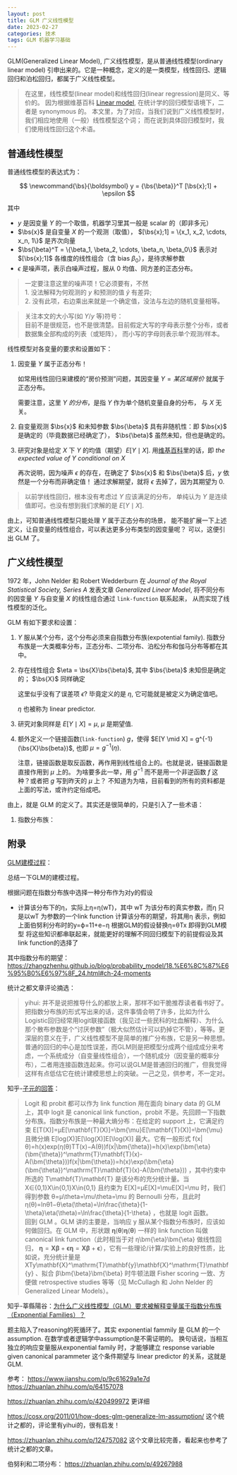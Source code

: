 ```yaml
---
layout: post
title: GLM 广义线性模型
date: 2023-02-27
categories: 技术
tags: GLM 机器学习基础
---
```


GLM(Generalized Linear Model), 广义线性模型，是从普通线性模型(ordinary linear model)
引申出来的。它是一种概念，定义的是一类模型，线性回归、逻辑回归和泊松回归，都属于广义线性模型。

> 在这里，线性模型(linear model)和线性回归(linear regression)是同义、等价的。
因为根据维基百科 [Linear model][_lm], 在统计学的回归模型语境下，二者是 synonymous 的。
本文里，为了对应，当我们说到广义线性模型时，我们相应地使用（一般）线性模型这个词；
而在说到具体回归模型时，我们使用线性回归这个术语。

## 普通线性模型

普通线性模型的表达式为： 

$$
\newcommand{\bs}{\boldsymbol}
y = {\bs{\beta}}^T [\bs{x};1] + \epsilon
$$

其中 
- $y$ 是因变量 $Y$ 的一个取值，机器学习里其一般是 scalar 的（即非多元）
- $\bs{x}$ 是自变量 $X$ 的一个观测（取值）， $[\bs{x};1] = \{x_1, x_2, \cdots, x_n, 1\}$ 是齐次向量
- $\bs{\beta}^T = \{\beta_1, \beta_2, \cdots, \beta_n, \beta_0\}$ 表示对 $[\bs{x};1]$ 各维度的线性组合（含 bias $\beta_0$），是待求解参数
- $\epsilon$ 是噪声项，表示白噪声过程，服从 0 均值、同方差的正态分布。

> 一定要注意这里的噪声项！它必须要有，不然  
1\. 没法解释为何观测的 $y$ 和预测的值 $\hat{y}$ 有差异;  
2\. 没有此项，右边乘出来就是一个确定值，没法与左边的随机变量相等。

> 关注本文的大小写(如 $Y$/$y$ 等)符号：  
目前不是很规范，也不是很清楚。目前假定大写的字母表示整个分布，或者数据集全部构成的列表（或矩阵），
而小写的字母则表示单个观测/样本。

线性模型对各变量的要求和设置如下：

1. 因变量 $Y$ 属于正态分布！
  
   如常用线性回归来建模的“房价预测”问题，其因变量 $Y = \textit{某区域房价}$ 就属于正态分布。

   需要注意，这里 *$Y$ 的分布*，是指 $Y$ 作为单个随机变量自身的分布， 与 $X$ 无关。

2. 自变量观测 $\bs{x}$ 和未知参数 $\bs{\beta}$ 具有非随机性：即 $\bs{x}$ 是确定的（毕竟数据已经确定了），
$\bs{\beta}$ 虽然未知，但也是确定的。
3. 研究对象是给定 $X$ 下 $Y$ 的均值（期望）$E[Y \mid X]$. 用[维基百科][_glm]里的话，即 *the expected value of $Y$ conditional on $X$*

   再次说明，因为噪声 $\epsilon$ 的存在，在确定了 $\bs{x}$ 和 $\bs{\beta}$ 后，$y$ 依然是一个分布而非确定值！
   通过求解期望，就将 $\epsilon$ 去掉了，因为其期望为 0.

> 以前学线性回归，根本没有考虑过 $Y$ 应该满足的分布， 单纯认为 $Y$ 是连续值即可。也没有想到我们求解的是 $E[Y \mid X]$. 

由上，可知普通线性模型只能处理 $Y$ 属于正态分布的场景，
能不能扩展一下上述定义，让自变量的线性组合，可以表达更多分布类型的因变量呢？ 可以，这便引出 GLM 了。

## 广义线性模型

1972 年，John Nelder 和 Robert Wedderburn 在 *Journal of the Royal Statistical Society, Series A* 发表文章 *Generalized Linear Model*, 将不同分布的因变量 $Y$ 与自变量 $X$ 的线性组合通过 `link-function` 联系起来，
从而实现了线性模型的泛化。

GLM 有如下要求和设置：

1. $Y$ 服从某个分布，这个分布必须来自指数分布族(expotential family).
   指数分布族是一大类概率分布，正态分布、二项分布、泊松分布和伽马分布等都在其中。
2. 存在线性组合 $\eta = \bs{X}\bs{\beta}$, 其中 $\bs{\beta}$ 未知但是确定的； $\bs{X}$ 同样确定

   这里似乎没有了误差项 $\epsilon$? 毕竟定义的是 $\eta$, 它可能就是被定义为确定值吧。

   $\eta$ 也被称为 linear predictor.

3. 研究对象同样是 $E[Y \mid X] = \mu$, $\mu$ 是期望值.

4. 额外定义一个链接函数(`link-function`) $g$，使得 $E[Y \mid X] = g^{-1}(\bs{X}\bs{beta})$, 也即 $\mu = g^{-1}(\eta)$.
   
   注意，链接函数是取反函数，再作用到线性组合上的。也就是说，链接函数是直接作用到 $\mu$ 上的。
   为啥要多此一举，用 $g^{-1}$ 而不是用一个非逆函数 $f$ 这种？或者把 $g$ 写到昨天的 $\mu$ 上？ 
   不知道为为啥，目前看到的所有的资料都是上面的写法，或许约定俗成吧。

由上，就是 GLM 的定义了。其实还是很简单的，只是引入了一些术语： 

1. 指数分布族：



## 附录

[GLM建模过程](https://shangzhih.github.io/zhi-shu-fen-bu-zu-he-yan-yi-xian-xing-hui-gui.html)：


总结一下GLM的建模过程。

根据问题在指数分布族中选择一种分布作为对y的假设
- 计算该分布下的η，实际上η=η(wT)，其中 wT 为该分布的真实参数，而η
只是以wT
为参数的一个link function
计算该分布的期望，将其用η
表示，例如上面伯努利分布时的y=ϕ=11+e−η
根据GLM的假设替换η=θTx
即得到GLM模型
将这些知识都串联起来，就能更好的理解不同回归模型下的前提假设及其link function的选择了

其中指数分布的期望： https://zhangzhenhu.github.io/blog/probability_model/18.%E6%8C%87%E6%95%B0%E6%97%8F_24.html#ch-24-moments

统计之都文章评论摘选：

> yihui: 并不是说把推导什么的都放上来，那样不如干脆推荐读者看书好了。把指数分布族的形式写出来的话，这件事情会明了许多，比如为什么Logistic回归经常用logit联接函数（我见过一些民科的吐血解释）、为什么那个散布参数是个“讨厌参数”（极大似然估计可以扔掉它不管），等等。更深层的意义在于，广义线性模型不是简单的推广分布族，它是另一种思想。普通的回归的中心是加性误差，而GLM则是把模型分成两个组成成分来考虑，一个系统成分（自变量线性组合），一个随机成分（因变量的概率分布），二者用连接函数连起来。你可以说GLM是普通回归的推广，但我觉得这样有点低估它在统计建模思想上的突破。一己之见，供参考，不一定对。

知乎-[子元的回答](https://www.zhihu.com/question/282920402/answer/432082713)：

> Logit 和 probit 都可以作为 link function 用在面向 binary data 的 GLM 上，其中 logit 是 canonical link function，probit 不是。先回顾一下指数分布族。指数分布族是一种最大熵分布：在给定的 support 上，它满足约束 E[T(X)]=μE[\mathbf{T}(X)]=\bm{\mu}E[\mathbf{T}(X)]=\bm{\mu} 且微分熵 E[log⁡(X)]E[\log(X)]E[\log(X)] 最大。它有一般形式 f(x|θ)=h(x)exp⁡(η(θ)TT(x)−A(θ))f(x|\bm{\theta})=h(x)\exp(\bm{\eta}(\bm{\theta})^\mathrm{T}\mathbf{T}(x)-A(\bm{\theta}))f(x|\bm{\theta})=h(x)\exp(\bm{\eta}(\bm{\theta})^\mathrm{T}\mathbf{T}(x)-A(\bm{\theta})) ，其中约束中所选的 T\mathbf{T}\mathbf{T} 是该分布的充分统计量。当 X∈{0,1}X\in\{0,1\}X\in\{0,1\} 且约束为 E[X]=μE[X]=\muE[X]=\mu 时，我们得到参数 θ=μ\theta=\mu\theta=\mu 的 Bernoulli 分布，且此时 η(θ)=ln⁡θ1−θ\eta(\theta)=\ln\frac{\theta}{1-\theta}\eta(\theta)=\ln\frac{\theta}{1-\theta} ，也就是 logit 函数。  
回到 GLM 。GLM 讲的主要是，当响应 y 服从某个指数分布族时，应该如何做回归。在 GLM 中，形状跟 $\bm{\eta}(\bm{\theta})\bm{\eta}(\bm{\theta})$ 一样的 link function 叫做 canonical link function（此时相当于对 η\bm{\eta}\bm{\eta} 做线性回归， $\bm{\eta}=\mathbf{X}\bm{\beta}+\bm{\epsilon}\bm{\eta}=\mathbf{X}\bm{\beta}+\bm{\epsilon} ）$，它有一些理论/计算/实验上的良好性质，比如说，充分统计量是 XTy\mathbf{X}^\mathrm{T}\mathbf{y}\mathbf{X}^\mathrm{T}\mathbf{y} 、拟合 β\bm{\beta}\bm{\beta} 时牛顿法跟 Fisher scoring 一致、方便做 retrospective studies 等等（见 McCullagh 和 John Nelder 的 Generalized Linear Models）。

知乎-莘縣陽谷：[为什么广义线性模型（GLM）要求被解释变量属于指数分布族（Exponential Families）？](https://www.zhihu.com/question/47637500/answer/530659678)

题主陷入了reasoning的死循环了。其实 exponential fammily 是 GLM 的一个 assumption. 在数学或者逻辑学中assumption是不需证明的。
换句话说，当相互独立的响应变量服从exponential family 时，才能够建立
response variable given canonical parammeter 这个条件期望与 linear predictor 的关系，这就是GLM.



参考： https://www.jianshu.com/p/9c61629a1e7d
https://zhuanlan.zhihu.com/p/64157078

https://zhuanlan.zhihu.com/p/420499972 更详细

https://cosx.org/2011/01/how-does-glm-generalize-lm-assumption/ 这个统计之都的，评论里有yihui的，很有启发！

https://zhuanlan.zhihu.com/p/124757082 这个文章比较完善，看起来也参考了统计之都的文章。

伯努利和二项分布： https://zhuanlan.zhihu.com/p/49267988

[^1]: 参考[维基百科-Generalized linear model][_glm]: Generalized linear models were formulated by John Nelder and Robert Wedderburn as a way of unifying various other statistical models, including linear regression, logistic regression and Poisson regression.

[_glm]: https://en.wikipedia.org/wiki/Generalized_linear_model "Generalized linear model"

[_lm]: https://en.wikipedia.org/wiki/Linear_model "Linear model"